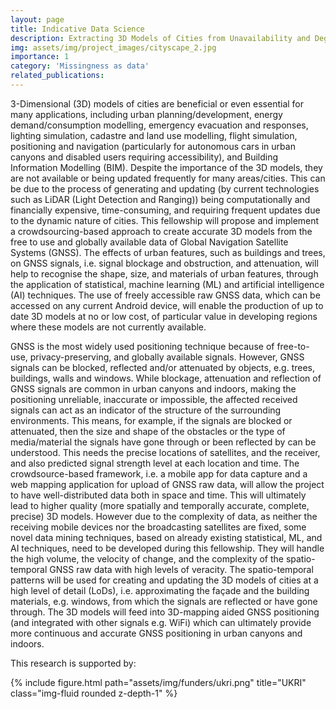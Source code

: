 ```yaml
---
layout: page
title: Indicative Data Science
description: Extracting 3D Models of Cities from Unavailability and Degradation of Global Navigation Satellite Systems (GNSS)
img: assets/img/project_images/cityscape_2.jpg
importance: 1
category: 'Missingness as data'
related_publications:
---
```


3-Dimensional (3D) models of cities are beneficial or even essential for many applications, including urban planning/development, energy demand/consumption modelling, emergency evacuation and responses, lighting simulation, cadastre and land use modelling, flight simulation, positioning and navigation (particularly for autonomous cars in urban canyons and disabled users requiring accessibility), and Building Information Modelling (BIM). Despite the importance of the 3D models, they are not available or being updated frequently for many areas/cities. This can be due to the process of generating and updating (by current technologies such as LiDAR (Light Detection and Ranging)) being computationally and financially expensive, time-consuming, and requiring frequent updates due to the dynamic nature of cities. This fellowship will propose and implement a crowdsourcing-based approach to create accurate 3D models from the free to use and globally available data of Global Navigation Satellite Systems (GNSS). The effects of urban features, such as buildings and trees, on GNSS signals, i.e. signal blockage and obstruction, and attenuation, will help to recognise the shape, size, and materials of urban features, through the application of statistical, machine learning (ML) and artificial intelligence (AI) techniques. The use of freely accessible raw GNSS data, which can be accessed on any current Android device, will enable the production of up to date 3D models at no or low cost, of particular value in developing regions where these models are not currently available.

GNSS is the most widely used positioning technique because of free-to-use, privacy-preserving, and globally available signals. However, GNSS signals can be blocked, reflected and/or attenuated by objects, e.g. trees, buildings, walls and windows. While blockage, attenuation and reflection of GNSS signals are common in urban canyons and indoors, making the positioning unreliable, inaccurate or impossible, the affected received signals can act as an indicator of the structure of the surrounding environments. This means, for example, if the signals are blocked or attenuated, then the size and shape of the obstacles or the type of media/material the signals have gone through or been reflected by can be understood. This needs the precise locations of satellites, and the receiver, and also predicted signal strength level at each location and time. The crowdsource-based framework, i.e. a mobile app for data capture and a web mapping application for upload of GNSS raw data, will allow the project to have well-distributed data both in space and time. This will ultimately lead to higher quality (more spatially and temporally accurate, complete, precise) 3D models. However due to the complexity of data, as neither the receiving mobile devices nor the broadcasting satellites are fixed, some novel data mining techniques, based on already existing statistical, ML, and AI techniques, need to be developed during this fellowship. They will handle the high volume, the velocity of change, and the complexity of the spatio-temporal GNSS raw data with high levels of veracity. The spatio-temporal patterns will be used for creating and updating the 3D models of cities at a high level of detail (LoDs), i.e. approximating the façade and the building materials, e.g. windows, from which the signals are reflected or have gone through. The 3D models will feed into 3D-mapping aided GNSS positioning (and integrated with other signals e.g. WiFi) which can ultimately provide more continuous and accurate GNSS positioning in urban canyons and indoors. 

This research is supported by:

<div class="row">
    <div class="col-sm mt-3 mt-md-0">
        {% include figure.html path="assets/img/funders/ukri.png" title="UKRI" class="img-fluid rounded z-depth-1" %}
    </div>
    <div class="col-sm mt-3 mt-md-0">
    </div>
</div>
